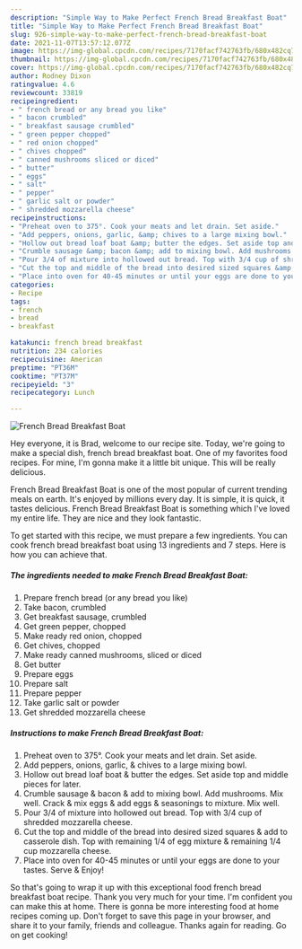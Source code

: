 ```yaml
---
description: "Simple Way to Make Perfect French Bread Breakfast Boat"
title: "Simple Way to Make Perfect French Bread Breakfast Boat"
slug: 926-simple-way-to-make-perfect-french-bread-breakfast-boat
date: 2021-11-07T13:57:12.077Z
image: https://img-global.cpcdn.com/recipes/7170facf742763fb/680x482cq70/french-bread-breakfast-boat-recipe-main-photo.jpg
thumbnail: https://img-global.cpcdn.com/recipes/7170facf742763fb/680x482cq70/french-bread-breakfast-boat-recipe-main-photo.jpg
cover: https://img-global.cpcdn.com/recipes/7170facf742763fb/680x482cq70/french-bread-breakfast-boat-recipe-main-photo.jpg
author: Rodney Dixon
ratingvalue: 4.6
reviewcount: 33819
recipeingredient:
- " french bread or any bread you like"
- " bacon crumbled"
- " breakfast sausage crumbled"
- " green pepper chopped"
- " red onion chopped"
- " chives chopped"
- " canned mushrooms sliced or diced"
- " butter"
- " eggs"
- " salt"
- " pepper"
- " garlic salt or powder"
- " shredded mozzarella cheese"
recipeinstructions:
- "Preheat oven to 375°. Cook your meats and let drain. Set aside."
- "Add peppers, onions, garlic, &amp; chives to a large mixing bowl."
- "Hollow out bread loaf boat &amp; butter the edges. Set aside top and middle pieces for later."
- "Crumble sausage &amp; bacon &amp; add to mixing bowl. Add mushrooms. Mix well. Crack &amp; mix eggs &amp; add eggs &amp; seasonings to mixture. Mix well."
- "Pour 3/4 of mixture into hollowed out bread. Top with 3/4 cup of shredded mozzarella cheese."
- "Cut the top and middle of the bread into desired sized squares &amp; add to casserole dish. Top with remaining 1/4 of egg mixture &amp; remaining 1/4 cup mozzarella cheese."
- "Place into oven for 40-45 minutes or until your eggs are done to your tastes. Serve &amp; Enjoy!"
categories:
- Recipe
tags:
- french
- bread
- breakfast

katakunci: french bread breakfast 
nutrition: 234 calories
recipecuisine: American
preptime: "PT36M"
cooktime: "PT37M"
recipeyield: "3"
recipecategory: Lunch

---
```



![French Bread Breakfast Boat](https://img-global.cpcdn.com/recipes/7170facf742763fb/680x482cq70/french-bread-breakfast-boat-recipe-main-photo.jpg)

Hey everyone, it is Brad, welcome to our recipe site. Today, we're going to make a special dish, french bread breakfast boat. One of my favorites food recipes. For mine, I'm gonna make it a little bit unique. This will be really delicious.

French Bread Breakfast Boat is one of the most popular of current trending meals on earth. It's enjoyed by millions every day. It is simple, it is quick, it tastes delicious. French Bread Breakfast Boat is something which I've loved my entire life. They are nice and they look fantastic.




To get started with this recipe, we must prepare a few ingredients. You can cook french bread breakfast boat using 13 ingredients and 7 steps. Here is how you can achieve that.

<!--inarticleads1-->

##### The ingredients needed to make French Bread Breakfast Boat:

1. Prepare  french bread (or any bread you like)
1. Take  bacon, crumbled
1. Get  breakfast sausage, crumbled
1. Get  green pepper, chopped
1. Make ready  red onion, chopped
1. Get  chives, chopped
1. Make ready  canned mushrooms, sliced or diced
1. Get  butter
1. Prepare  eggs
1. Prepare  salt
1. Prepare  pepper
1. Take  garlic salt or powder
1. Get  shredded mozzarella cheese




<!--inarticleads2-->

##### Instructions to make French Bread Breakfast Boat:

1. Preheat oven to 375°. Cook your meats and let drain. Set aside.
1. Add peppers, onions, garlic, &amp; chives to a large mixing bowl.
1. Hollow out bread loaf boat &amp; butter the edges. Set aside top and middle pieces for later.
1. Crumble sausage &amp; bacon &amp; add to mixing bowl. Add mushrooms. Mix well. Crack &amp; mix eggs &amp; add eggs &amp; seasonings to mixture. Mix well.
1. Pour 3/4 of mixture into hollowed out bread. Top with 3/4 cup of shredded mozzarella cheese.
1. Cut the top and middle of the bread into desired sized squares &amp; add to casserole dish. Top with remaining 1/4 of egg mixture &amp; remaining 1/4 cup mozzarella cheese.
1. Place into oven for 40-45 minutes or until your eggs are done to your tastes. Serve &amp; Enjoy!




So that's going to wrap it up with this exceptional food french bread breakfast boat recipe. Thank you very much for your time. I'm confident you can make this at home. There is gonna be more interesting food at home recipes coming up. Don't forget to save this page in your browser, and share it to your family, friends and colleague. Thanks again for reading. Go on get cooking!
